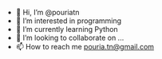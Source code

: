 - 👋 Hi, I’m @pouriatn
- 👀 I’m interested in programming
- 🌱 I’m currently learning Python
- 💞️ I’m looking to collaborate on ...
- 📫 How to reach me pouria.tn@gmail.com
<!---
pouriatn/pouriatn is a ✨ special ✨ repository because its `README.md` (this file) appears on your GitHub profile.
You can click the Preview link to take a look at your changes.
--->
